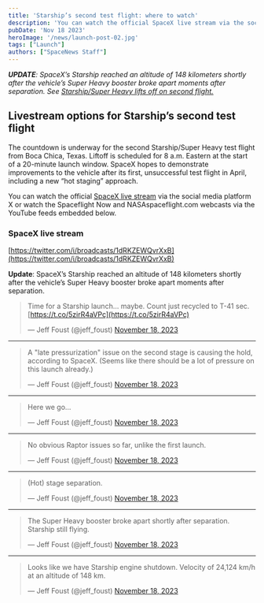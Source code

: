 ```yaml
---
title: 'Starship’s second test flight: where to watch'
description: 'You can watch the official SpaceX live stream via the social media platform X or watch the Spaceflight Now and NASAspaceflight.com webcasts via the YouTube feeds'
pubDate: 'Nov 18 2023'
heroImage: '/news/launch-post-02.jpg'
tags: ["Launch"]
authors: ["SpaceNews Staff"]
---
```


_**UPDATE**: SpaceX’s Starship reached an altitude of 148 kilometers shortly after the vehicle’s Super Heavy booster broke apart moments after separation. See [Starship/Super Heavy lifts off on second flight.](https://spacenews.com/starship-super-heavy-lifts-off-on-second-flight/)_

## Livestream options for Starship’s second test flight

The countdown is underway for the second Starship/Super Heavy test flight from Boca Chica, Texas. Liftoff is scheduled for 8 a.m. Eastern at the start of a 20-minute launch window. SpaceX hopes to demonstrate improvements to the vehicle after its first, unsuccessful test flight in April, including a new “hot staging” approach.

You can watch the official [SpaceX live stream](https://twitter.com/i/broadcasts/1dRKZEWQvrXxB) via the social media platform X or watch the Spaceflight Now and NASAspaceflight.com webcasts via the YouTube feeds embedded below.

### SpaceX live stream

[https://twitter.com/i/broadcasts/1dRKZEWQvrXxB](https://twitter.com/i/broadcasts/1dRKZEWQvrXxB)

**Update**: SpaceX’s Starship reached an altitude of 148 kilometers shortly after the vehicle’s Super Heavy booster broke apart moments after separation.

> Time for a Starship launch… maybe. Count just recycled to T-41 sec.[https://t.co/5zirR4aVPc](https://t.co/5zirR4aVPc)
>
> — Jeff Foust (@jeff_foust) [November 18, 2023](https://twitter.com/jeff_foust/status/1725861541763825737?ref_src=twsrc%5Etfw)
---
> A "late pressurization" issue on the second stage is causing the hold, according to SpaceX. (Seems like there should be a lot of pressure on this launch already.)
>
> — Jeff Foust (@jeff_foust) [November 18, 2023](https://twitter.com/jeff_foust/status/1725861941162262588?ref_src=twsrc%5Etfw)
---
> Here we go…
>
> — Jeff Foust (@jeff_foust) [November 18, 2023](https://twitter.com/jeff_foust/status/1725862264266260549?ref_src=twsrc%5Etfw)
---
> No obvious Raptor issues so far, unlike the first launch.
>
> — Jeff Foust (@jeff_foust) [November 18, 2023](https://twitter.com/jeff_foust/status/1725862530503868894?ref_src=twsrc%5Etfw)
---
> (Hot) stage separation.
>
> — Jeff Foust (@jeff_foust) [November 18, 2023](https://twitter.com/jeff_foust/status/1725863014086168701?ref_src=twsrc%5Etfw)
---
> The Super Heavy booster broke apart shortly after separation. Starship still flying.
>
> — Jeff Foust (@jeff_foust) [November 18, 2023](https://twitter.com/jeff_foust/status/1725863184970486107?ref_src=twsrc%5Etfw)
---
> Looks like we have Starship engine shutdown. Velocity of 24,124 km/h at an altitude of 148 km.
>
> — Jeff Foust (@jeff_foust) [November 18, 2023](https://twitter.com/jeff_foust/status/1725864546848411984?ref_src=twsrc%5Etfw)

